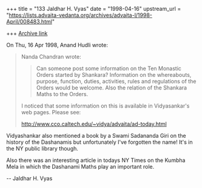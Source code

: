 +++
title = "133 Jaldhar H. Vyas"
date = "1998-04-16"
upstream_url = "https://lists.advaita-vedanta.org/archives/advaita-l/1998-April/008483.html"

+++
[Archive link](https://lists.advaita-vedanta.org/archives/advaita-l/1998-April/008483.html)

On Thu, 16 Apr 1998, Anand Hudli wrote:

>  Nanda Chandran wrote:
>
> >Can someone post some information on the Ten Monastic Orders started by
> >Shankara?
> Information on the whereabouts, purpose, function, duties,
> >activities, rules and regulations of the Orders would be welcome. Also
> >the relation of the Shankara Maths to the Orders.
>
>  I noticed that some information on this is available in
>  Vidyasankar's web pages. Please see:
>
>  http://www.cco.caltech.edu/~vidya/advaita/ad-today.html
>

Vidyashankar also mentioned a book by a Swami Sadananda Giri on the
history of the Dashanamis but unfortunately I've forgotten the name!
It's in the NY public library though.

Also there was an interesting article in todays NY Times on the Kumbha
Mela in which the Dashanami Maths play an important role.

--
Jaldhar H. Vyas <jaldhar at braincells.com>

